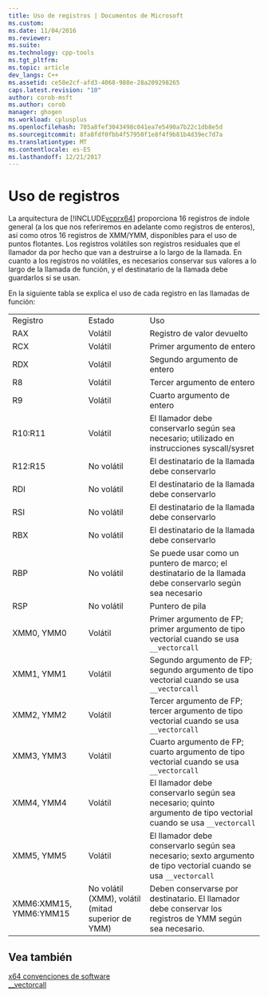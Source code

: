 ```yaml
---
title: Uso de registros | Documentos de Microsoft
ms.custom: 
ms.date: 11/04/2016
ms.reviewer: 
ms.suite: 
ms.technology: cpp-tools
ms.tgt_pltfrm: 
ms.topic: article
dev_langs: C++
ms.assetid: ce58e2cf-afd3-4068-980e-28a209298265
caps.latest.revision: "10"
author: corob-msft
ms.author: corob
manager: ghogen
ms.workload: cplusplus
ms.openlocfilehash: 705a8fef3043498c041ea7e5490a7b22c1db8e5d
ms.sourcegitcommit: 8fa8fdf0fbb4f57950f1e8f4f9b81b4d39ec7d7a
ms.translationtype: MT
ms.contentlocale: es-ES
ms.lasthandoff: 12/21/2017
---
```

# <a name="register-usage"></a>Uso de registros
La arquitectura de [!INCLUDE[vcprx64](../assembler/inline/includes/vcprx64_md.md)] proporciona 16 registros de índole general (a los que nos referiremos en adelante como registros de enteros), así como otros 16 registros de XMM/YMM, disponibles para el uso de puntos flotantes. Los registros volátiles son registros residuales que el llamador da por hecho que van a destruirse a lo largo de la llamada. En cuanto a los registros no volátiles, es necesarios conservar sus valores a lo largo de la llamada de función, y el destinatario de la llamada debe guardarlos si se usan.  
  
 En la siguiente tabla se explica el uso de cada registro en las llamadas de función:  
  
||||  
|-|-|-|  
|Registro|Estado|Uso|  
|RAX|Volátil|Registro de valor devuelto|  
|RCX|Volátil|Primer argumento de entero|  
|RDX|Volátil|Segundo argumento de entero|  
|R8|Volátil|Tercer argumento de entero|  
|R9|Volátil|Cuarto argumento de entero|  
|R10:R11|Volátil|El llamador debe conservarlo según sea necesario; utilizado en instrucciones syscall/sysret|  
|R12:R15|No volátil|El destinatario de la llamada debe conservarlo|  
|RDI|No volátil|El destinatario de la llamada debe conservarlo|  
|RSI|No volátil|El destinatario de la llamada debe conservarlo|  
|RBX|No volátil|El destinatario de la llamada debe conservarlo|  
|RBP|No volátil|Se puede usar como un puntero de marco; el destinatario de la llamada debe conservarlo según sea necesario|  
|RSP|No volátil|Puntero de pila|  
|XMM0, YMM0|Volátil|Primer argumento de FP; primer argumento de tipo vectorial cuando se usa `__vectorcall`|  
|XMM1, YMM1|Volátil|Segundo argumento de FP; segundo argumento de tipo vectorial cuando se usa `__vectorcall`|  
|XMM2, YMM2|Volátil|Tercer argumento de FP; tercer argumento de tipo vectorial cuando se usa `__vectorcall`|  
|XMM3, YMM3|Volátil|Cuarto argumento de FP; cuarto argumento de tipo vectorial cuando se usa `__vectorcall`|  
|XMM4, YMM4|Volátil|El llamador debe conservarlo según sea necesario; quinto argumento de tipo vectorial cuando se usa `__vectorcall`|  
|XMM5, YMM5|Volátil|El llamador debe conservarlo según sea necesario; sexto argumento de tipo vectorial cuando se usa `__vectorcall`|  
|XMM6:XMM15, YMM6:YMM15|No volátil (XMM), volátil (mitad superior de YMM)|Deben conservarse por destinatario. El llamador debe conservar los registros de YMM según sea necesario.|  
  
## <a name="see-also"></a>Vea también  
 [x64 convenciones de software](../build/x64-software-conventions.md)   
 [__vectorcall](../cpp/vectorcall.md)
